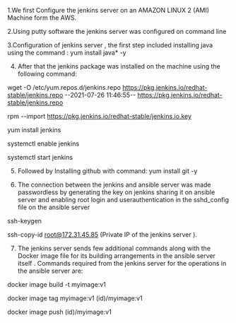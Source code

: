1.We first Configure the jenkins server on an AMAZON LINUX 2 (AMI) Machine form the AWS.


2.Using putty software the jenkins server was configured on command line


3.Configuration of jenkins server , the first step included installing java using the command :
         yum install java* -y
         
         
4. After that the jenkins package was installed on the machine using the following command:
    
    
  wget -O /etc/yum.repos.d/jenkins.repo https://pkg.jenkins.io/redhat-stable/jenkins.repo
--2021-07-26 11:46:55--  https://pkg.jenkins.io/redhat-stable/jenkins.repo




 rpm --import https://pkg.jenkins.io/redhat-stable/jenkins.io.key
 
 
 yum install jenkins
 
    
 systemctl enable jenkins
 
 systemctl start jenkins

    
 5. Followed by Installing github with command:
         yum install git -y
         
 6. The connection between the jenkins and ansible server was made passwordless by generating the key on jenkins sharing it on ansible server and enabling root login and userauthentication in the sshd_config file on the ansible server
 
  ssh-keygen
  
  
  
  
  ssh-copy-id root@172.31.45.85  (Private IP of the jenkins server ).
         
 7. The jenkins server sends few additional commands along with the Docker image file for its building arrangements in the ansible server itself .
Commands required from the jenkins server for the operations in the ansible server are:



docker image build -t myimage:v1


docker  image tag myimage:v1 (id)/myimage:v1



docker image push (id)/myimage:v1







   
   
